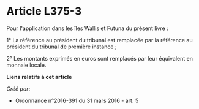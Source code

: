 # Article L375-3

Pour l'application dans les îles Wallis et Futuna du présent livre :

1° La référence au président du tribunal est remplacée par la référence au président du tribunal de première instance ;

2° Les montants exprimés en euros sont remplacés par leur équivalent en monnaie locale.

**Liens relatifs à cet article**

_Créé par_:

  - Ordonnance n°2016-391 du 31 mars 2016 - art. 5
